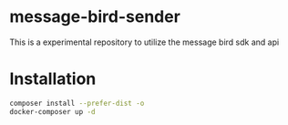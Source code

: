 # message-bird-sender
This is a experimental repository to utilize the message bird sdk and api

# Installation
```BASH
composer install --prefer-dist -o 
docker-composer up -d
```
